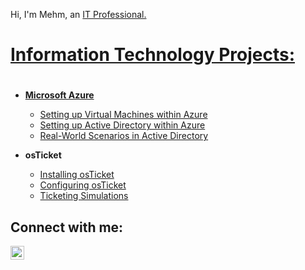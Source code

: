Hi, I'm Mehm, an <a href="https://linkedin.com/in/mehmedalija-hacimic">IT Professional.

<h1>Information Technology Projects:<h1></h1>

- <b>Microsoft Azure</b>
  - [Setting up Virtual Machines within Azure](https://github.com/mehmhacimic/VirtualMachineSetup)
  - [Setting up Active Directory within Azure](https://github.com/mehmhacimic/Active-Directory-Setup)
  - [Real-World Scenarios in Active Directory](https://github.com/mehmhacimic/Active-Directory-Real-World-Scenarios)

- <b>osTicket</b> 
  - [Installing osTicket](https://github.com/mehmhacimic/osTicket-installation)
  - [Configuring osTicket](https://github.com/mehmhacimic/osTicket-Configuration)
  - [Ticketing Simulations](https://github.com/mehmhacimic/osTicket-Ticketing-Simulations)

<h2>Connect with me:</h2>

[<img align="left" alt="Josh | LinkedIn" width="22px" src="https://cdn.jsdelivr.net/npm/simple-icons@v3/icons/linkedin.svg" />][linkedin]



[linkedin]: https://linkedin.com/in/mehmedalija-hacimic
